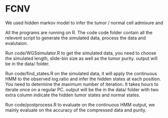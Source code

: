 # FCNV

We used hidden markov model to infer the tumor / normal cell admixure and 

All the programs are running on R. The code code folder contain all the relevent script to generate the simulated data, process the data and evalutaion. 

Run code/WGSsimulator.R to get the simulated data, you need to choose the simulated length, slide-bin size as well as the tumor purity. 
output will be in the data/ folder.

Run code/find_states.R on the simulated data, it will apply the continuous HMM to the observed log.ratio and infer the hidden states at each position. You need to determine the maximum number of iteration. It takes hours to iterate once on a regular PC.
output will be the in the data/ folder with two extra column indicate the hidden tumor states and normal states.

Run code/postprocess.R to evaluate on the continuous HMM output, we mainly evaluate on the accuracy of the compressed data and purity.



